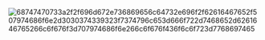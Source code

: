 ![68747470733a2f2f696d672e736869656c64732e696f2f62616467652f507974686f6e2d3030374339323f7374796c653d666f722d7468652d6261646765266c6f676f3d707974686f6e266c6f676f436f6c6f723d7768697465](https://github.com/user-attachments/assets/b79f6ffc-28e1-45c5-adc9-76b5b3e1e0c3)
